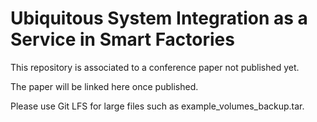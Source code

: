 # Ubiquitous System Integration as a Service in Smart Factories

This repository is associated to a conference paper not published yet.

The paper will be linked here once published.

Please use Git LFS for large files such as example_volumes_backup.tar.
